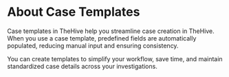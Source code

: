 # About Case Templates

Case templates in TheHive help you streamline case creation in TheHive. When you use a case template, predefined fields are automatically populated, reducing manual input and ensuring consistency.

You can create templates to simplify your workflow, save time, and maintain standardized case details across your investigations.
